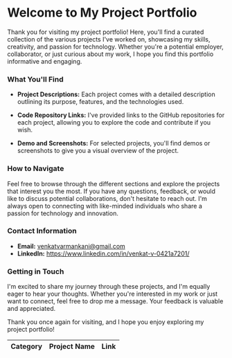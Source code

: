 # Welcome to My Project Portfolio

Thank you for visiting my project portfolio! Here, you'll find a curated collection of the various projects I've worked on, showcasing my skills, creativity, and passion for technology. Whether you're a potential employer, collaborator, or just curious about my work, I hope you find this portfolio informative and engaging.

### What You'll Find

- **Project Descriptions:** Each project comes with a detailed description outlining its purpose, features, and the technologies used.
  
- **Code Repository Links:** I've provided links to the GitHub repositories for each project, allowing you to explore the code and contribute if you wish.

- **Demo and Screenshots:** For selected projects, you'll find demos or screenshots to give you a visual overview of the project.

### How to Navigate

Feel free to browse through the different sections and explore the projects that interest you the most. If you have any questions, feedback, or would like to discuss potential collaborations, don't hesitate to reach out. I'm always open to connecting with like-minded individuals who share a passion for technology and innovation.

### Contact Information

- **Email:** venkatvarmankani@gmail.com
- **LinkedIn:** https://www.linkedin.com/in/venkat-v-0421a7201/
  
### Getting in Touch

I'm excited to share my journey through these projects, and I'm equally eager to hear your thoughts. Whether you're interested in my work or just want to connect, feel free to drop me a message. Your feedback is valuable and appreciated.

Thank you once again for visiting, and I hope you enjoy exploring my project portfolio!

| Category | Project Name | Link |
|-------|--|-------|
